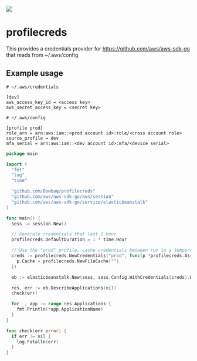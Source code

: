 [![](https://godoc.org/github.com/Bowbaq/profilecreds?status.svg)](http://godoc.org/github.com/Bowbaq/profilecreds)

# profilecreds
This provides a credentials provider for https://github.com/aws/aws-sdk-go that reads from ~/.aws/config

## Example usage

```
# ~/.aws/credentials

[dev]
aws_access_key_id = <access key>
aws_secret_access_key = <secret key>

```

```
# ~/.aws/config

[profile prod]
role_arn = arn:aws:iam::<prod account id>:role/<cross account role>
source_profile = dev
mfa_serial = arn:aws:iam::<dev account id>:mfa/<device serial>

```

```go
package main

import (
  "fmt"
  "log"
  "time"

  "github.com/Bowbaq/profilecreds"
  "github.com/aws/aws-sdk-go/aws/session"
  "github.com/aws/aws-sdk-go/service/elasticbeanstalk"
)

func main() {
  sess := session.New()

  // Generate credentials that last 1 hour
  profilecreds.DefaultDuration = 1 * time.Hour

  // Use the "prod" profile, cache credentials between run in a temporary location
  creds := profilecreds.NewCredentials("prod", func(p *profilecreds.AssumeRoleProfileProvider) {
    p.Cache = profilecreds.NewFileCache("")
  })

  eb := elasticbeanstalk.New(sess, sess.Config.WithCredentials(creds).WithRegion("us-west-2"))

  res, err := eb.DescribeApplications(nil)
  check(err)

  for _, app := range res.Applications {
    fmt.Println(*app.ApplicationName)
  }
}

func check(err error) {
  if err != nil {
    log.Fatalln(err)
  }
}
```
